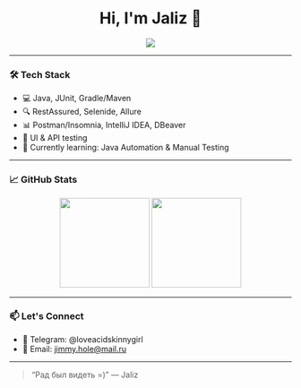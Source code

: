 <h1 align="center">Hi, I'm Jaliz 👋</h1>

<p align="center">
  <img src="https://readme-typing-svg.herokuapp.com?font=Fira+Code&weight=500&size=22&pause=1000&center=true&vCenter=true&width=435&lines=QA+Engineer+%7C+Test+Automation+in+Progress;Java+%7C+RestAssured+%7C+JUnit+%7C+Selenide;Always+learning+something+new+%F0%9F%93%9A" />
</p>

---

### 🛠️ Tech Stack

- 💻 Java, JUnit, Gradle/Maven
- 🔍 RestAssured, Selenide, Allure
- 📊 Postman/Insomnia, IntelliJ IDEA, DBeaver
- 🧪 UI & API testing
- 🚀 Currently learning: Java Automation & Manual Testing

---

### 📈 GitHub Stats

<p align="center">
  <img src="https://github-readme-stats.vercel.app/api?username=Jaliz9087&show_icons=true&theme=radical" height="160" />
  <img src="https://github-readme-stats.vercel.app/api/top-langs/?username=Jaliz9087&layout=compact&theme=radical" height="160" />
</p>

---

### 📫 Let's Connect

- 💼 Telegram: @loveacidskinnygirl
- 📧 Email: jimmy.hole@mail.ru

---

> “Рад был видеть =)” — Jaliz

